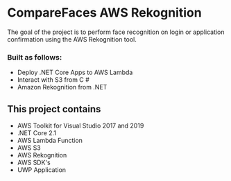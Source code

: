 # CompareFaces AWS Rekognition


The goal of the project is to perform face recognition on login or application confirmation using the AWS Rekognition tool.

### Built as follows:

- Deploy .NET Core Apps to AWS Lambda
- Interact with S3 from C #
- Amazon Rekognition from .NET


## This project contains


- AWS Toolkit for Visual Studio 2017 and 2019
- .NET Core 2.1
- AWS Lambda Function
- AWS S3
- AWS Rekognition 
- AWS SDK's
- UWP Application